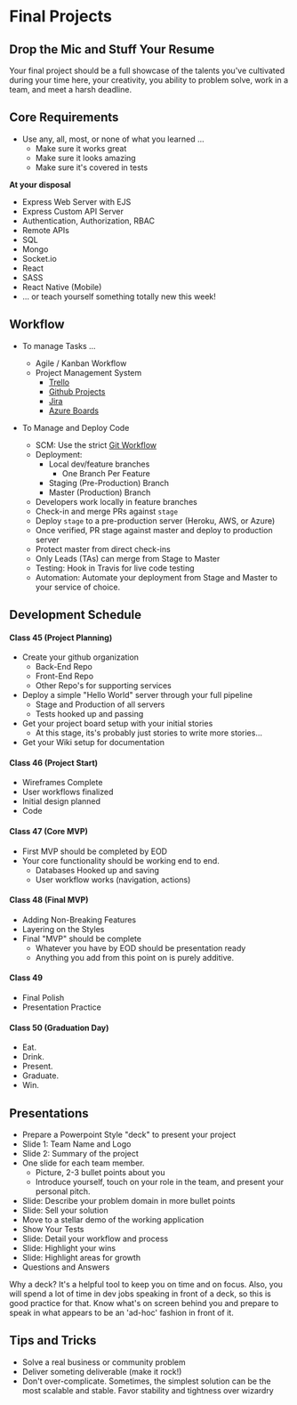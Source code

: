 # Final Projects

## Drop the Mic and Stuff Your Resume
Your final project should be a full showcase of the talents you've cultivated during your time here, your creativity, you ability to problem solve, work in a team, and meet a harsh deadline.

## Core Requirements

* Use any, all, most, or none of what you learned ... 
    * Make sure it works great
    * Make sure it looks amazing
    * Make sure it's covered in tests

**At your disposal**

* Express Web Server with EJS
* Express Custom API Server
* Authentication, Authorization, RBAC
* Remote APIs
* SQL
* Mongo
* Socket.io
* React
* SASS
* React Native (Mobile)
* ... or teach yourself something totally new this week!
 


## Workflow

* To manage Tasks ...
  * Agile / Kanban Workflow
  * Project Management System
    * [Trello](https://trello.com/b/2GAur1IN/open-shelf-a-book-wiki?menu=filter&filter=label:Lab%2014)
    * [Github Projects](https://help.github.com/articles/about-project-boards/)
    * [Jira](https://www.atlassian.com/software/jira)
    * [Azure Boards](https://azure.microsoft.com/en-us/services/devops/boards/)
    
* To Manage and Deploy Code
  * SCM: Use the strict [Git Workflow](https://www.atlassian.com/git/tutorials/comparing-workflows/gitflow-workflow)
  * Deployment: 
    * Local dev/feature branches
      * One Branch Per Feature
    * Staging (Pre-Production) Branch
    * Master (Production) Branch
  * Developers work locally in feature branches
  * Check-in and merge PRs against `stage` 
  * Deploy `stage` to a pre-production server (Heroku, AWS, or Azure)
  * Once verified, PR stage against master and deploy to production server
  * Protect master from direct check-ins
  * Only Leads (TAs) can merge from Stage to Master
  * Testing: Hook in Travis for live code testing
  * Automation: Automate your deployment from Stage and Master to your service of choice.

## Development Schedule

#### Class 45 (Project Planning)
  * Create your github organization
    * Back-End Repo
    * Front-End Repo
    * Other Repo's for supporting services
  * Deploy a simple "Hello World" server through your full pipeline
    * Stage and Production of all servers
    * Tests hooked up and passing
  * Get your project board setup with your initial stories
    * At this stage, its's probably just stories to write more stories...
  * Get your Wiki setup for documentation
  
#### Class 46 (Project Start)
  * Wireframes Complete
  * User workflows finalized
  * Initial design planned
  * Code
  
#### Class 47 (Core MVP)
  * First MVP should be completed by EOD
  * Your core functionality should be working end to end.
    * Databases Hooked up and saving
    * User workflow works (navigation, actions)
    
#### Class 48 (Final MVP)
  * Adding Non-Breaking Features 
  * Layering on the Styles
  * Final "MVP" should be complete
    * Whatever you have by EOD should be presentation ready
    * Anything you add from this point on is purely additive.
  
#### Class 49
  * Final Polish
  * Presentation Practice
  
#### Class 50 (Graduation Day)
  * Eat.
  * Drink.
  * Present.
  * Graduate.
  * Win.
  
## Presentations

* Prepare a Powerpoint Style "deck" to present your project
* Slide 1: Team Name and Logo
* Slide 2: Summary of the project
* One slide for each team member. 
  * Picture, 2-3 bullet points about you
  * Introduce yourself, touch on your role in the team, and present your personal pitch.
* Slide: Describe your problem domain in more bullet points
* Slide: Sell your solution
* Move to a stellar demo of the working application
* Show Your Tests
* Slide: Detail your workflow and process
* Slide: Highlight your wins
* Slide: Highlight areas for growth
* Questions and Answers

Why a deck? It's a helpful tool to keep you on time and on focus. Also, you will spend a lot of time in dev jobs speaking in front of a deck, so this is good practice for that. Know what's on screen behind you and prepare to speak in what appears to be an 'ad-hoc' fashion in front of it.

## Tips and Tricks 

* Solve a real business or community problem
* Deliver someting deliverable (make it rock!)
* Don't over-complicate. Sometimes, the simplest solution can be the most scalable and stable. Favor stability and tightness over wizardry

